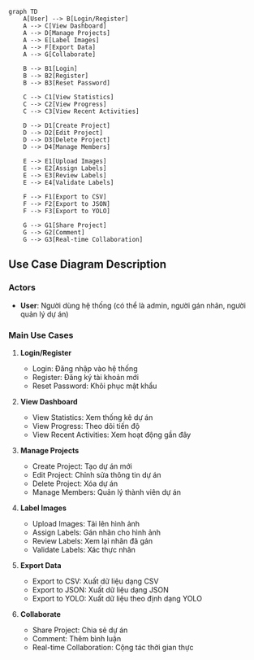 ```mermaid
graph TD
    A[User] --> B[Login/Register]
    A --> C[View Dashboard]
    A --> D[Manage Projects]
    A --> E[Label Images]
    A --> F[Export Data]
    A --> G[Collaborate]

    B --> B1[Login]
    B --> B2[Register]
    B --> B3[Reset Password]

    C --> C1[View Statistics]
    C --> C2[View Progress]
    C --> C3[View Recent Activities]

    D --> D1[Create Project]
    D --> D2[Edit Project]
    D --> D3[Delete Project]
    D --> D4[Manage Members]

    E --> E1[Upload Images]
    E --> E2[Assign Labels]
    E --> E3[Review Labels]
    E --> E4[Validate Labels]

    F --> F1[Export to CSV]
    F --> F2[Export to JSON]
    F --> F3[Export to YOLO]

    G --> G1[Share Project]
    G --> G2[Comment]
    G --> G3[Real-time Collaboration]
```

## Use Case Diagram Description

### Actors

- **User**: Người dùng hệ thống (có thể là admin, người gán nhãn, người quản lý dự án)

### Main Use Cases

1. **Login/Register**

   - Login: Đăng nhập vào hệ thống
   - Register: Đăng ký tài khoản mới
   - Reset Password: Khôi phục mật khẩu

2. **View Dashboard**

   - View Statistics: Xem thống kê dự án
   - View Progress: Theo dõi tiến độ
   - View Recent Activities: Xem hoạt động gần đây

3. **Manage Projects**

   - Create Project: Tạo dự án mới
   - Edit Project: Chỉnh sửa thông tin dự án
   - Delete Project: Xóa dự án
   - Manage Members: Quản lý thành viên dự án

4. **Label Images**

   - Upload Images: Tải lên hình ảnh
   - Assign Labels: Gán nhãn cho hình ảnh
   - Review Labels: Xem lại nhãn đã gán
   - Validate Labels: Xác thực nhãn

5. **Export Data**

   - Export to CSV: Xuất dữ liệu dạng CSV
   - Export to JSON: Xuất dữ liệu dạng JSON
   - Export to YOLO: Xuất dữ liệu theo định dạng YOLO

6. **Collaborate**
   - Share Project: Chia sẻ dự án
   - Comment: Thêm bình luận
   - Real-time Collaboration: Cộng tác thời gian thực
